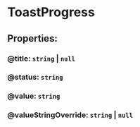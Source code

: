 # **ToastProgress**

## **Properties**:

### @title: `string` | `null`

### @status: `string`

### @value: `string`

### @valueStringOverride: `string` | `null`
